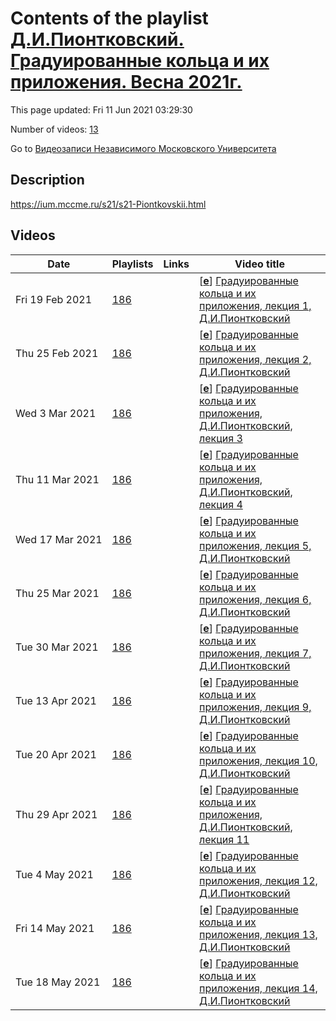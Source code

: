 # Contents of the playlist [Д.И.Пионтковский. Градуированные кольца и их приложения. Весна 2021г.](https://www.youtube.com/playlist?list=PLp9ABVh6_x4EhcCQJ1A4F7wyroADpsMH4)

This page updated: Fri 11 Jun 2021 03:29:30

Number of videos: [13](#videos)

Go to [Видеозаписи Независимого Московского Университета](../README.md)

## Description

<https://ium.mccme.ru/s21/s21-Piontkovskii.html>

## Videos

|Date|Playlists|Links|Video title|
|---|---|---|---|
| Fri&nbsp;19&nbsp;Feb&nbsp;2021 | [186](../playlists/186 "Д.И.Пионтковский. Градуированные кольца и их приложения. Весна 2021г.") |  | [[**e**](https://studio.youtube.com/video/29TV4GuOWFg/edit "Edit")] [Градуированные кольца и их приложения, лекция 1, Д.И.Пионтковский](https://www.youtube.com/watch?v=29TV4GuOWFg&list=PLp9ABVh6_x4EhcCQJ1A4F7wyroADpsMH4) |
| Thu&nbsp;25&nbsp;Feb&nbsp;2021 | [186](../playlists/186 "Д.И.Пионтковский. Градуированные кольца и их приложения. Весна 2021г.") |  | [[**e**](https://studio.youtube.com/video/FTWSxY78aIQ/edit "Edit")] [Градуированные кольца и их приложения, лекция 2, Д.И.Пионтковский](https://www.youtube.com/watch?v=FTWSxY78aIQ&list=PLp9ABVh6_x4EhcCQJ1A4F7wyroADpsMH4) |
| Wed&nbsp;3&nbsp;Mar&nbsp;2021 | [186](../playlists/186 "Д.И.Пионтковский. Градуированные кольца и их приложения. Весна 2021г.") |  | [[**e**](https://studio.youtube.com/video/MGj8-Re1lmI/edit "Edit")] [Градуированные кольца и их приложения, Д.И.Пионтковский, лекция 3](https://www.youtube.com/watch?v=MGj8-Re1lmI&list=PLp9ABVh6_x4EhcCQJ1A4F7wyroADpsMH4) |
| Thu&nbsp;11&nbsp;Mar&nbsp;2021 | [186](../playlists/186 "Д.И.Пионтковский. Градуированные кольца и их приложения. Весна 2021г.") |  | [[**e**](https://studio.youtube.com/video/69EHo5HJK1Q/edit "Edit")] [Градуированные кольца и их приложения, Д.И.Пионтковский, лекция 4](https://www.youtube.com/watch?v=69EHo5HJK1Q&list=PLp9ABVh6_x4EhcCQJ1A4F7wyroADpsMH4) |
| Wed&nbsp;17&nbsp;Mar&nbsp;2021 | [186](../playlists/186 "Д.И.Пионтковский. Градуированные кольца и их приложения. Весна 2021г.") |  | [[**e**](https://studio.youtube.com/video/97GypVXg32I/edit "Edit")] [Градуированные кольца и их приложения, лекция 5, Д.И.Пионтковский](https://www.youtube.com/watch?v=97GypVXg32I&list=PLp9ABVh6_x4EhcCQJ1A4F7wyroADpsMH4) |
| Thu&nbsp;25&nbsp;Mar&nbsp;2021 | [186](../playlists/186 "Д.И.Пионтковский. Градуированные кольца и их приложения. Весна 2021г.") |  | [[**e**](https://studio.youtube.com/video/0IXWSufrT0c/edit "Edit")] [Градуированные кольца и их приложения, лекция 6, Д.И.Пионтковский](https://www.youtube.com/watch?v=0IXWSufrT0c&list=PLp9ABVh6_x4EhcCQJ1A4F7wyroADpsMH4) |
| Tue&nbsp;30&nbsp;Mar&nbsp;2021 | [186](../playlists/186 "Д.И.Пионтковский. Градуированные кольца и их приложения. Весна 2021г.") |  | [[**e**](https://studio.youtube.com/video/TmD4LFnhTbo/edit "Edit")] [Градуированные кольца и их приложения, лекция 7, Д.И.Пионтковский](https://www.youtube.com/watch?v=TmD4LFnhTbo&list=PLp9ABVh6_x4EhcCQJ1A4F7wyroADpsMH4) |
| Tue&nbsp;13&nbsp;Apr&nbsp;2021 | [186](../playlists/186 "Д.И.Пионтковский. Градуированные кольца и их приложения. Весна 2021г.") |  | [[**e**](https://studio.youtube.com/video/KdYekxaQMrY/edit "Edit")] [Градуированные кольца и их приложения, лекция 9, Д.И.Пионтковский](https://www.youtube.com/watch?v=KdYekxaQMrY&list=PLp9ABVh6_x4EhcCQJ1A4F7wyroADpsMH4) |
| Tue&nbsp;20&nbsp;Apr&nbsp;2021 | [186](../playlists/186 "Д.И.Пионтковский. Градуированные кольца и их приложения. Весна 2021г.") |  | [[**e**](https://studio.youtube.com/video/4vIYmTvocx4/edit "Edit")] [Градуированные кольца и их приложения, лекция 10, Д.И.Пионтковский](https://www.youtube.com/watch?v=4vIYmTvocx4&list=PLp9ABVh6_x4EhcCQJ1A4F7wyroADpsMH4) |
| Thu&nbsp;29&nbsp;Apr&nbsp;2021 | [186](../playlists/186 "Д.И.Пионтковский. Градуированные кольца и их приложения. Весна 2021г.") |  | [[**e**](https://studio.youtube.com/video/8GQ3Za_8oSo/edit "Edit")] [Градуированные кольца и их приложения, Д.И.Пионтковский, лекция 11](https://www.youtube.com/watch?v=8GQ3Za_8oSo&list=PLp9ABVh6_x4EhcCQJ1A4F7wyroADpsMH4) |
| Tue&nbsp;4&nbsp;May&nbsp;2021 | [186](../playlists/186 "Д.И.Пионтковский. Градуированные кольца и их приложения. Весна 2021г.") |  | [[**e**](https://studio.youtube.com/video/CA_lXjWxbcE/edit "Edit")] [Градуированные кольца и их приложения, лекция 12, Д.И.Пионтковский](https://www.youtube.com/watch?v=CA_lXjWxbcE&list=PLp9ABVh6_x4EhcCQJ1A4F7wyroADpsMH4) |
| Fri&nbsp;14&nbsp;May&nbsp;2021 | [186](../playlists/186 "Д.И.Пионтковский. Градуированные кольца и их приложения. Весна 2021г.") |  | [[**e**](https://studio.youtube.com/video/oNmR8ksUpVQ/edit "Edit")] [Градуированные кольца и их приложения, лекция 13, Д.И.Пионтковский](https://www.youtube.com/watch?v=oNmR8ksUpVQ&list=PLp9ABVh6_x4EhcCQJ1A4F7wyroADpsMH4) |
| Tue&nbsp;18&nbsp;May&nbsp;2021 | [186](../playlists/186 "Д.И.Пионтковский. Градуированные кольца и их приложения. Весна 2021г.") |  | [[**e**](https://studio.youtube.com/video/qfYg5yOk2vE/edit "Edit")] [Градуированные кольца и их приложения, лекция 14, Д.И.Пионтковский](https://www.youtube.com/watch?v=qfYg5yOk2vE&list=PLp9ABVh6_x4EhcCQJ1A4F7wyroADpsMH4) |
